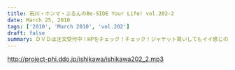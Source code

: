 ```yaml
---
title: 石川・ホンマ・ぶるんのBe-SIDE Your Life! vol.202-2
date: March 25, 2010
tags: ['2010', 'March 2010', 'vol.202']
draft: false
summary: ＤＶＤは注文受付中！HPをチェック！チェック！ジャケット買いしてもイイ感じのＤＶＤ・・・封を開けなくてもいいから手にしてみては！！ ↑そんなリスナーもいるみたいよ！NAMAE
---
```


http://project-phi.ddo.jp/ishikawa/ishikawa202_2.mp3